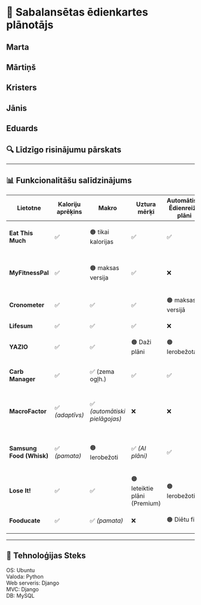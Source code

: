 # 🥗 Sabalansētas ēdienkartes plānotājs
## Marta
## Mārtiņš
## Kristers
## Jānis
## Eduards
## 🔍 Līdzīgo risinājumu pārskats

---

## 📊 Funkcionalitāšu salīdzinājums

| Lietotne | Kaloriju aprēķins | Makro | Uztura mērķi | Automātiski Ēdienreižu plāni | Gaume / Alerģijas | Iepirkumu saraksts | Cena/budžets | Receptes datubāze | Platformas | Piezīmes |
|-----------|-------------------|--------------|------------|-----------|-----------------------------|--------------------|---------------|------------------|-------------|-----------|
| **Eat This Much** | ✅ | 🟠 tikai kalorijas | ✅ | ✅ | 🟠 tikai dieta | 🟠 maksas versijā | 🟠 maksas versijā | ✅ | iOS / Android / Web | Spēcīga automatizācija, budžeta ievade |
| **MyFitnessPal** | ✅ | 🟠 maksas versija | ✅ | ❌ | ❌ | ✅ | ❌ | ✅ | iOS / Android / Web | Milzīga datubāze, personalizācija aug Premium līmenī |
| **Cronometer** | ✅ | ✅ | ✅ | 🟠 maksas versijā | ❌ | ✅ | ❌ | ❌ | iOS / Android / Web | Precīza mikroelementu uzskaite |
| **Lifesum** | ✅ | ✅ | ✅ | ❌ | ❌ | ✅ | ❌ | ✅ | iOS / Android | Daudz diētu un recepšu |
| **YAZIO** | ✅ | ✅ | 🟠 Daži plāni | 🟠 Ierobežota | 🟠 Ierobežota | ❌ | ✅ | iOS / Android | Koncentrējas uz badošanos |
| **Carb Manager** | ✅ | ✅ (zema ogļh.) | ✅ | ✅ | ✅ | ❌ | ✅ | iOS / Android / Web | Keto fokuss, pilni ēdienreižu plāni |
| **MacroFactor** | ✅ *(adaptīvs)* | ✅ *(automātiski pielāgojas)* | ❌ | ❌ | ❌ | ❌ | ✅ | iOS / Android | Automātiski pielāgo kaloriju un makro mērķus |
| **Samsung Food (Whisk)** | ✅ *(pamata)* | 🟠 Ierobežoti | ✅ *(AI plāni)* | ✅ | ✅ | 🟠 Nav precīzu cenu, tikai veikalu saites | ✅ | iOS / Android / Web | AI plānošana un virtuves pārvaldība |
| **Lose It!** | ✅ | ✅ | 🟠 Ieteiktie plāni (Premium) | 🟠 Ierobežoti | ❌ | ❌ | ✅ | iOS / Android / Web | Liela lietotāju bāze |
| **Fooducate** | ✅ | ✅ *(pamata)* | ❌ | 🟠 Diētu filtri | ❌ | ❌ | 🟠 Kopienas receptes | iOS / Android / Web | Uzsvars uz produktu kvalitāti |


---


## 🧩 Tehnoloģijas Steks
OS: Ubuntu  
Valoda: Python  
Web serveris: Django  
MVC: Django  
DB: MySQL  
